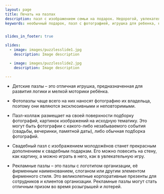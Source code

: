```yaml
---
layout: page
title: Печать на пазлах
description: пазл с изображением семьи на подарок. Недорогой, увлекательный подарок, который всегда уместен на любой праздник.
keywords: необычный подарок, пазл с фотографией, игрушка для ребенка, корпоративный подарок для клиентов, свадебный коллаж, печать на пазлах.


slides_in_footer: true

slides:
  - image: images/puzzlesslide1.jpg
    description: Image description

  - image: images/puzzlesslide2.jpg
    description: Image description

---
```


 - Детские пазлы – это отличная игрушка, предназначенная для развития логики и мелкой моторики ребёнка. 

 - Фотопазлы  чаще всего на них  наносят фотографию их владельца, поэтому они являются эксклюзивными и неповторимыми.

 - Пазл-коллаж размещает на своей поверхности подборку фотографий, картинок изображений на исходную тематику. Это могут быть фотографии с какого-либо незабываемого события (свадьбы, вечеринки, памятной даты), либо обычная подборка фотографий.

 - Свадебный пазл с изображением молодожёнов станет прекрасным дополнением к свадебным подаркам. Его можно повесить на стену, как картину, а можно играть в него, как в увлекательную игру.

 - Рекламные пазлы – это пазлы с логотипом организации, её фирменным наименованием, слоганом или другим элементом фирменного стиля. Это великолепные корпоративные презенты для сотрудников и клиентов организации. Рекламные пазлы могут стать отличным призом во время розыгрышей и лотерей.
